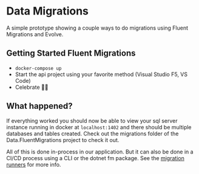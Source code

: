 # Data Migrations
A simple  prototype showing a couple ways to do migrations using Fluent Migrations and Evolve.
## Getting Started Fluent Migrations
* ```docker-compose up```
* Start the api project using your favorite method (Visual Studio F5, VS Code)
* Celebrate 🎉🎉

## What happened?
If everything worked you should now be able to view your sql server instance running in docker at ```localhost:1402``` and there should be multiple databases and tables created. Check out the migrations folder of the Data.FluentMigrations project to check it out. 

All of this is done in-process in our application. But it can also be done in a CI/CD process using a CLI or the dotnet fm package. See the [migration runners](https://fluentmigrator.github.io/articles/migration-runners.html?tabs=vs-pkg-manager-console) for more info. 